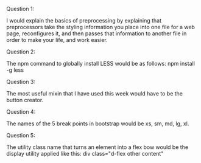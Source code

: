 Question 1:

 I would explain the basics of preprocessing by explaining that preprocessors take the styling information you place into one file for a web page, reconfigures it, and then passes that information to another file in order to make your life, and work easier. 

 Question 2: 

 The npm command to globally install LESS would be as follows: npm install -g less 

 Question 3:

 The most useful mixin that I have used this week would have to be the button creator.

 Question 4: 

 The names of the 5 break points in bootstrap would be xs, sm, md, lg, xl.

 Question 5:

 The utility class name that turns an element into a flex bow would be the display utility applied like this: div class="d-flex other content"